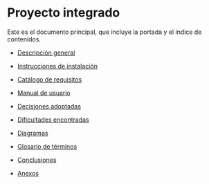 Proyecto integrado
==================

Este es el documento principal, que incluye la portada  y el índice de contenidos.

* [Descripción general](descripcion.md)

* [Instrucciones de instalación](instalacion.md)

* [Catálogo de requisitos](requisitos.md)

* [Manual de usuario](manual.md)

* [Decisiones adoptadas](decisiones.md)

* [Dificultades encontradas](dificultades.md)

* [Diagramas](diagramas.md)

* [Glosario de términos](glosario.md)

* [Conclusiones](conclusiones.md)

* [Anexos](anexos.md)
